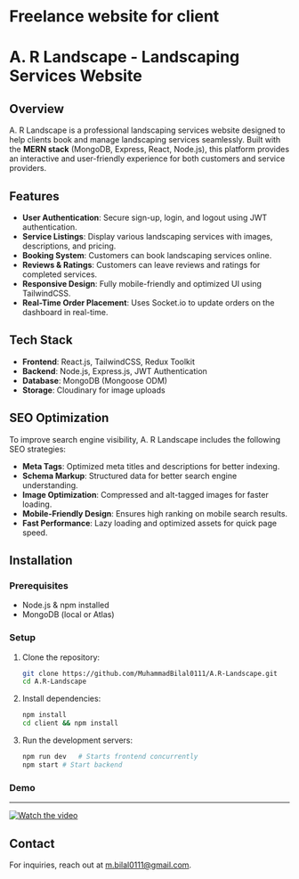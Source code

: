 # Freelance website for client

# A. R Landscape - Landscaping Services Website

## Overview
A. R Landscape is a professional landscaping services website designed to help clients book and manage landscaping services seamlessly. Built with the **MERN stack** (MongoDB, Express, React, Node.js), this platform provides an interactive and user-friendly experience for both customers and service providers.

## Features
- **User Authentication**: Secure sign-up, login, and logout using JWT authentication.
- **Service Listings**: Display various landscaping services with images, descriptions, and pricing.
- **Booking System**: Customers can book landscaping services online.
- **Reviews & Ratings**: Customers can leave reviews and ratings for completed services.
- **Responsive Design**: Fully mobile-friendly and optimized UI using TailwindCSS.
- **Real-Time Order Placement**: Uses Socket.io to update orders on the dashboard in real-time.

## Tech Stack
- **Frontend**: React.js, TailwindCSS, Redux Toolkit
- **Backend**: Node.js, Express.js, JWT Authentication
- **Database**: MongoDB (Mongoose ODM)
- **Storage**: Cloudinary for image uploads

## SEO Optimization
To improve search engine visibility, A. R Landscape includes the following SEO strategies:
- **Meta Tags**: Optimized meta titles and descriptions for better indexing.
- **Schema Markup**: Structured data for better search engine understanding.
- **Image Optimization**: Compressed and alt-tagged images for faster loading.
- **Mobile-Friendly Design**: Ensures high ranking on mobile search results.
- **Fast Performance**: Lazy loading and optimized assets for quick page speed.

## Installation
### Prerequisites
- Node.js & npm installed
- MongoDB (local or Atlas)

### Setup
1. Clone the repository:
   ```sh
   git clone https://github.com/MuhammadBilal0111/A.R-Landscape.git
   cd A.R-Landscape
   ```

2. Install dependencies:
   ```sh
   npm install
   cd client && npm install
   ```

3. Run the development servers:
   ```sh
   npm run dev   # Starts frontend concurrently
   npm start # Start backend
   ```

### Demo
---
[![Watch the video](https://via.placeholder.com/600x340.png?text=Click+to+Play)](https://github.com/user-attachments/assets/e054b8b9-79f3-425d-9c48-98cada6c31a4)

## Contact
For inquiries, reach out at m.bilal0111@gmail.com.
